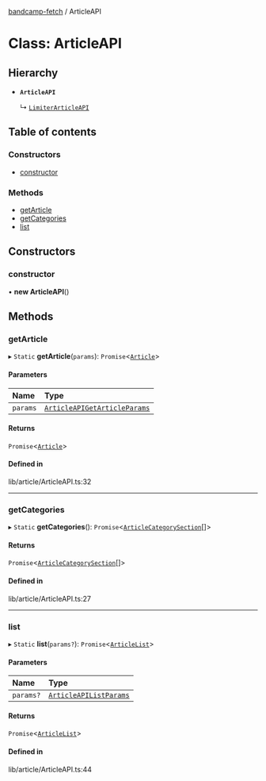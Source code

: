 [bandcamp-fetch](../README.md) / ArticleAPI

# Class: ArticleAPI

## Hierarchy

- **`ArticleAPI`**

  ↳ [`LimiterArticleAPI`](LimiterArticleAPI.md)

## Table of contents

### Constructors

- [constructor](ArticleAPI.md#constructor)

### Methods

- [getArticle](ArticleAPI.md#getarticle)
- [getCategories](ArticleAPI.md#getcategories)
- [list](ArticleAPI.md#list)

## Constructors

### constructor

• **new ArticleAPI**()

## Methods

### getArticle

▸ `Static` **getArticle**(`params`): `Promise`<[`Article`](../interfaces/Article.md)\>

#### Parameters

| Name | Type |
| :------ | :------ |
| `params` | [`ArticleAPIGetArticleParams`](../interfaces/ArticleAPIGetArticleParams.md) |

#### Returns

`Promise`<[`Article`](../interfaces/Article.md)\>

#### Defined in

lib/article/ArticleAPI.ts:32

___

### getCategories

▸ `Static` **getCategories**(): `Promise`<[`ArticleCategorySection`](../interfaces/ArticleCategorySection.md)[]\>

#### Returns

`Promise`<[`ArticleCategorySection`](../interfaces/ArticleCategorySection.md)[]\>

#### Defined in

lib/article/ArticleAPI.ts:27

___

### list

▸ `Static` **list**(`params?`): `Promise`<[`ArticleList`](../interfaces/ArticleList.md)\>

#### Parameters

| Name | Type |
| :------ | :------ |
| `params?` | [`ArticleAPIListParams`](../interfaces/ArticleAPIListParams.md) |

#### Returns

`Promise`<[`ArticleList`](../interfaces/ArticleList.md)\>

#### Defined in

lib/article/ArticleAPI.ts:44
